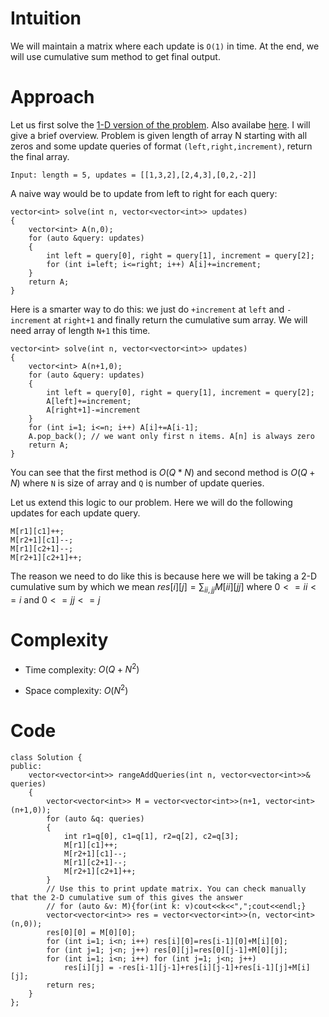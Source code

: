 # Intuition
We will maintain a matrix where each update is `O(1)` in time. At the end, we will use cumulative sum method to get final output.

# Approach
Let us first solve the [1-D version of the problem](https://leetcode.com/problems/range-addition/). Also availabe [here](https://leetcode.ca/all/370.html). I will give a brief overview.
Problem is given length of array N starting with all zeros and some update queries of format `(left,right,increment)`, return the final array.
```
Input: length = 5, updates = [[1,3,2],[2,4,3],[0,2,-2]]
```
A naive way would be to update from left to right for each query:
```
vector<int> solve(int n, vector<vector<int>> updates)
{
    vector<int> A(n,0);
    for (auto &query: updates)
    {
        int left = query[0], right = query[1], increment = query[2];
        for (int i=left; i<=right; i++) A[i]+=increment;
    }
    return A;
}
```
Here is a smarter way to do this: we just do `+increment` at `left` and `-increment` at `right+1` and finally return the cumulative sum array. We will need array of length `N+1` this time.
```
vector<int> solve(int n, vector<vector<int>> updates)
{
    vector<int> A(n+1,0);
    for (auto &query: updates)
    {
        int left = query[0], right = query[1], increment = query[2];
        A[left]+=increment;
        A[right+1]-=increment
    }
    for (int i=1; i<=n; i++) A[i]+=A[i-1];
    A.pop_back(); // we want only first n items. A[n] is always zero
    return A;
}
```
You can see that the first method is $O(Q*N)$ and second method is $O(Q+N)$ where `N` is size of array and `Q` is number of update queries.

Let us extend this logic to our problem.
Here we will do the following updates for each update query. 
```
M[r1][c1]++;
M[r2+1][c1]--;
M[r1][c2+1]--;
M[r2+1][c2+1]++;
```
The reason we need to do like this is because here we will be taking a 2-D cumulative sum by which we mean $res[i][j] = \sum_{ii,jj} M[ii][jj]$ where $0<=ii<=i$ and $0<=jj<=j$


# Complexity
- Time complexity: $O(Q + N^2)$
<!-- Add your time complexity here, e.g. $$O(n)$$ -->

- Space complexity: $O(N^2)$
<!-- Add your space complexity here, e.g. $$O(n)$$ -->

# Code
```
class Solution {
public:
    vector<vector<int>> rangeAddQueries(int n, vector<vector<int>>& queries) 
    {
        vector<vector<int>> M = vector<vector<int>>(n+1, vector<int>(n+1,0));
        for (auto &q: queries)
        {
            int r1=q[0], c1=q[1], r2=q[2], c2=q[3];
            M[r1][c1]++;
            M[r2+1][c1]--;
            M[r1][c2+1]--;
            M[r2+1][c2+1]++;
        }
        // Use this to print update matrix. You can check manually that the 2-D cumulative sum of this gives the answer
        // for (auto &v: M){for(int k: v)cout<<k<<",";cout<<endl;} 
        vector<vector<int>> res = vector<vector<int>>(n, vector<int>(n,0));
        res[0][0] = M[0][0];
        for (int i=1; i<n; i++) res[i][0]=res[i-1][0]+M[i][0];
        for (int j=1; j<n; j++) res[0][j]=res[0][j-1]+M[0][j];
        for (int i=1; i<n; i++) for (int j=1; j<n; j++)
            res[i][j] = -res[i-1][j-1]+res[i][j-1]+res[i-1][j]+M[i][j];
        return res;
    }
};
```